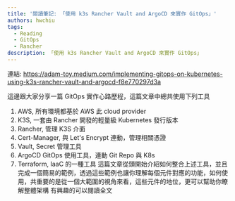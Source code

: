```yaml
---
title: '閱讀筆記: 「使用 k3s Rancher Vault and ArgoCD 來實作 GitOps」'
authors: hwchiu
tags:
  - Reading
  - GitOps
  - Rancher
description: 「使用 k3s Rancher Vault and ArgoCD 來實作 GitOps」
---
```


連結: https://adam-toy.medium.com/implementing-gitops-on-kubernetes-using-k3s-rancher-vault-and-argocd-f8e770297d3a

這邊跟大家分享一篇 GitOps 實作心路歷程，這篇文章中總共使用下列工具
1. AWS, 所有環境都基於 AWS 此 cloud provider
2. K3S, 一套由 Rancher 開發的輕量級 Kubernetes 發行版本
3. Rancher, 管理 K3S 介面
4. Cert-Manager, 與 Let's Encrypt 連動，管理相關憑證
5. Vault, Secret 管理工具
6. ArgoCD GitOps 使用工具，連動 Git Repo 與 K8s
7. Terraform, IaaC 的一種工具
這篇文章從頭開始介紹如何整合上述工具，並且完成一個簡易的範例，透過這些範例也讓你理解每個元件對應的功能，如何使用，共重要的是從一個大範圍的視角來看，這些元件的地位，更可以幫助你瞭解整體架構
有興趣的可以閱讀全文
